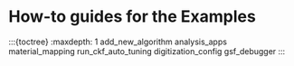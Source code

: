 <!--
SPDX-PackageName: "ACTS"
SPDX-FileCopyrightText: 2016 CERN
SPDX-License-Identifier: MPL-2.0
-->

# How-to guides for the Examples

:::{toctree}
:maxdepth: 1
add_new_algorithm
analysis_apps
material_mapping
run_ckf_auto_tuning
digitization_config
gsf_debugger
:::
